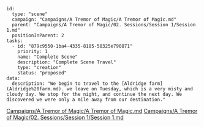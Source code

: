 
```RpgManager4
id: 
  type: "scene"
  campaign: "Campaigns/A Tremor of Magic/A Tremor of Magic.md"
  parent: "Campaigns/A Tremor of Magic/02. Sessions/Session 1/Session 1.md"
  positionInParent: 2
tasks: 
  - id: "879c9550-1ba4-4335-8185-58325e790871"
    priority: 1
    name: "Complete Scene"
    description: "Complete Scene Travel"
    type: "creation"
    status: "proposed"
data: 
  description: "We begin to travel to the [Aldridge farm](Aldridge%20farm.md). we leave on Tuesday, which is a very misty and cloudy day. We stop for the night, and continue the next day. We discovered we were only a mile away from our destination."
```

[Campaigns/A Tremor of Magic/A Tremor of Magic.md](Campaigns/A%20Tremor%20of%20Magic/A%20Tremor%20of%20Magic.md)
[Campaigns/A Tremor of Magic/02. Sessions/Session 1/Session 1.md](Campaigns/A%20Tremor%20of%20Magic/02.%20Sessions/Session%201/Session%201.md)